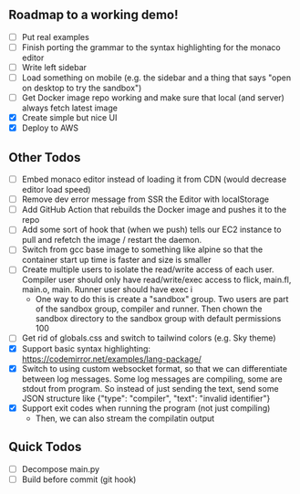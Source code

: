 ## Roadmap to a working demo!

- [ ] Put real examples
- [ ] Finish porting the grammar to the syntax highlighting for the monaco editor
- [ ] Write left sidebar
- [ ] Load something on mobile (e.g. the sidebar and a thing that says "open on desktop to try the sandbox")
- [ ] Get Docker image repo working and make sure that local (and server) always fetch latest image
- [x] Create simple but nice UI
- [x] Deploy to AWS

## Other Todos

- [ ] Embed monaco editor instead of loading it from CDN (would decrease editor load speed)
- [ ] Remove dev error message from SSR the Editor with localStorage
- [ ] Add GitHub Action that rebuilds the Docker image and pushes it to the repo
- [ ] Add some sort of hook that (when we push) tells our EC2 instance to pull
    and refetch the image / restart the daemon.
- [ ] Switch from gcc base image to something like alpine so that the container start up time is faster and size is smaller
- [ ] Create multiple users to isolate the read/write access of each user. Compiler user should only have read/write/exec access to flick, main.fl, main.o, main. Runner user should have exec i
  - One way to do this is create a "sandbox" group. Two users are part of the sandbox group, compiler and runner. Then chown the sandbox directory to the sandbox group with default permissions 100
- [ ] Get rid of globals.css and switch to tailwind colors (e.g. Sky theme)
- [x] Support basic syntax highlighting: https://codemirror.net/examples/lang-package/
- [x] Switch to using custom websocket format, so that we can differentiate between log messages. Some log messages are compiling, some are stdout from program. So instead of just sending the text, send some JSON structure like {"type": "compiler", "text": "invalid identifier"}
- [x] Support exit codes when running the program (not just compiling)
  - Then, we can also stream the compilatin output

## Quick Todos

- [ ] Decompose main.py
- [ ] Build before commit (git hook)
